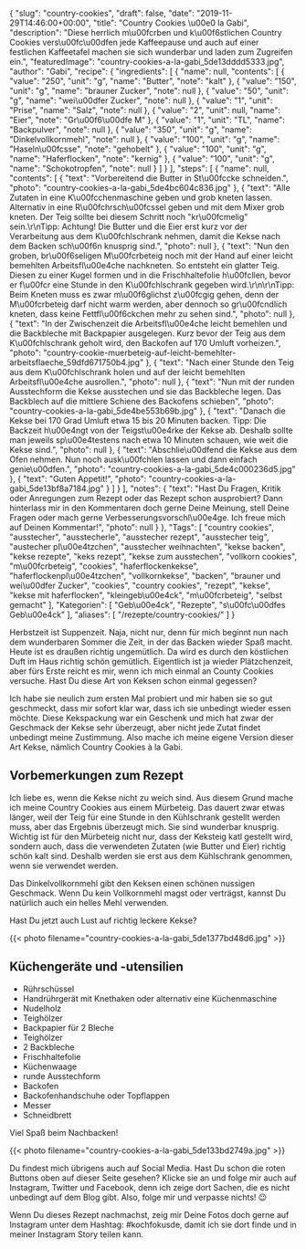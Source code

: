 {
    "slug": "country-cookies",
    "draft": false,
    "date": "2019-11-29T14:46:00+00:00",
    "title": "Country Cookies \u00e0 la Gabi",
    "description": "Diese herrlich m\u00fcrben und k\u00f6stlichen Country Cookies vers\u00fc\u00dfen jede Kaffeepause und auch auf einer festlichen Kaffeetafel machen sie sich wunderbar und laden zum Zugreifen ein.",
    "featuredImage": "country-cookies-a-la-gabi_5de13dddd5333.jpg",
    "author": "Gabi",
    "recipe": {
        "ingredients": [
            {
                "name": null,
                "contents": [
                    {
                        "value": "250",
                        "unit": "g",
                        "name": "Butter",
                        "note": "kalt"
                    },
                    {
                        "value": "150",
                        "unit": "g",
                        "name": "brauner Zucker",
                        "note": null
                    },
                    {
                        "value": "50",
                        "unit": "g",
                        "name": "wei\u00dfer Zucker",
                        "note": null
                    },
                    {
                        "value": "1",
                        "unit": "Prise",
                        "name": "Salz",
                        "note": null
                    },
                    {
                        "value": "2",
                        "unit": null,
                        "name": "Eier",
                        "note": "Gr\u00f6\u00dfe M"
                    },
                    {
                        "value": "1",
                        "unit": "TL",
                        "name": "Backpulver",
                        "note": null
                    },
                    {
                        "value": "350",
                        "unit": "g",
                        "name": "Dinkelvollkornmehl",
                        "note": null
                    },
                    {
                        "value": "100",
                        "unit": "g",
                        "name": "Haseln\u00fcsse",
                        "note": "gehobelt"
                    },
                    {
                        "value": "100",
                        "unit": "g",
                        "name": "Haferflocken",
                        "note": "kernig"
                    },
                    {
                        "value": "100",
                        "unit": "g",
                        "name": "Schokotropfen",
                        "note": null
                    }
                ]
            }
        ],
        "steps": [
            {
                "name": null,
                "contents": [
                    {
                        "text": "Vorbereitend die Butter in St\u00fccke schneiden.",
                        "photo": "country-cookies-a-la-gabi_5de4bc604c836.jpg"
                    },
                    {
                        "text": "Alle Zutaten in eine K\u00fcchenmaschine geben und grob kneten lassen. Alternativ in eine R\u00fchrsch\u00fcssel geben und mit dem Mixer grob kneten. Der Teig sollte bei diesem Schritt noch \"kr\u00fcmelig\" sein.\r\nTipp: Achtung! Die Butter und die Eier erst kurz vor der Verarbeitung aus dem K\u00fchlschrank nehmen, damit die Kekse nach dem Backen sch\u00f6n knusprig sind.",
                        "photo": null
                    },
                    {
                        "text": "Nun den groben, br\u00f6seligen M\u00fcrbeteig noch mit der Hand auf einer leicht bemehlten Arbeitsfl\u00e4che nachkneten. So entsteht ein glatter Teig. Diesen zu einer Kugel formen und in die Frischhaltefolie h\u00fcllen, bevor er f\u00fcr eine Stunde in den K\u00fchlschrank gegeben wird.\r\n\r\nTipp: Beim Kneten muss es zwar m\u00f6glichst z\u00fcgig gehen, denn der M\u00fcrbeteig darf nicht warm werden, aber dennoch so gr\u00fcndlich kneten, dass keine Fettfl\u00f6ckchen mehr zu sehen sind.",
                        "photo": null
                    },
                    {
                        "text": "In der Zwischenzeit die Arbeitsfl\u00e4che leicht bemehlen und die Backbleche mit Backpapier ausgelegen. Kurz bevor der Teig aus dem K\u00fchlschrank geholt wird, den Backofen auf 170 Umluft vorheizen.",
                        "photo": "country-cookie-muerbeteig-auf-leicht-bemehlter-arbeitsflaeche_59dfd671750b4.jpg"
                    },
                    {
                        "text": "Nach einer Stunde den Teig aus dem K\u00fchlschrank holen und auf der leicht bemehlten Arbeitsfl\u00e4che ausrollen.",
                        "photo": null
                    },
                    {
                        "text": "Nun mit der runden Ausstechform die Kekse ausstechen und sie das Backbleche legen. Das Backblech auf die mittlere Schiene des Backofens schieben",
                        "photo": "country-cookies-a-la-gabi_5de4be553b69b.jpg"
                    },
                    {
                        "text": "Danach die Kekse bei 170 Grad Umluft etwa 15 bis 20 Minuten backen. Tipp: Die Backzeit h\u00e4ngt  von der Teigst\u00e4rke der Kekse ab. Deshalb sollte man jeweils sp\u00e4testens nach etwa 10 Minuten schauen, wie weit die Kekse sind.",
                        "photo": null
                    },
                    {
                        "text": "Abschlie\u00dfend die Kekse aus dem Ofen nehmen. Nun noch ausk\u00fchlen lassen und dann einfach genie\u00dfen.",
                        "photo": "country-cookies-a-la-gabi_5de4c000236d5.jpg"
                    },
                    {
                        "text": "Guten Appetit!",
                        "photo": "country-cookies-a-la-gabi_5de13bf8a7184.jpg"
                    }
                ]
            }
        ],
        "notes": {
            "text": "Hast Du Fragen, Kritik oder Anregungen zum Rezept oder das Rezept schon ausprobiert? Dann hinterlass mir in den Kommentaren doch gerne Deine Meinung, stell Deine Fragen oder mach gerne Verbesserungsvorschl\u00e4ge. Ich freue mich auf Deinen Kommentar!",
            "photo": null
        }
    },
    "Tags": [
        "country cookies",
        "ausstecher",
        "ausstecherle",
        "ausstecher rezept",
        "ausstecher teig",
        "austecher pl\u00e4tzchen",
        "ausstecher weihnachten",
        "kekse backen",
        "kekse rezepte",
        "keks rezept",
        "kekse zum ausstechen",
        "vollkorn cookies",
        "m\u00fcrbeteig",
        "cookies",
        "haferflockenkekse",
        "haferflockenpl\u00e4tzchen",
        "vollkornkekse",
        "backen",
        "brauner und wei\u00dfer Zucker",
        "cookies",
        "country cookies",
        "rezept",
        "kekse",
        "kekse mit haferflocken",
        "kleingeb\u00e4ck",
        "m\u00fcrbeteig",
        "selbst gemacht"
    ],
    "Kategorien": [
        "Geb\u00e4ck",
        "Rezepte",
        "s\u00fc\u00dfes Geb\u00e4ck"
    ],
    "aliases": [
        "\/rezepte\/country-cookies\/"
    ]
}

Herbstzeit ist Suppenzeit. Naja, nicht nur, denn für mich beginnt nun nach dem wunderbaren Sommer die Zeit, in der das Backen wieder Spaß macht. Heute ist es draußen richtig ungemütlich. Da wird es durch den köstlichen Duft im Haus richtig schön gemütlich. Eigentlich ist ja wieder Plätzchenzeit, aber fürs Erste reicht es mir, wenn ich mich einmal an County Cookies versuche. Hast Du diese Art von Keksen schon einmal gegessen?

Ich habe sie neulich zum ersten Mal probiert und mir haben sie so gut geschmeckt, dass mir sofort klar war, dass ich sie unbedingt wieder essen möchte. Diese Kekspackung war ein Geschenk und mich hat zwar der Geschmack der Kekse sehr überzeugt, aber nicht jede Zutat findet unbedingt meine Zustimmung. Also mache ich meine eigene Version dieser Art Kekse, nämlich Country Cookies à la Gabi.

## Vorbemerkungen zum Rezept

Ich liebe es, wenn die Kekse nicht zu weich sind. Aus diesem Grund mache ich meine Country Cookies aus einem Mürbeteig. Das dauert zwar etwas länger, weil der Teig für eine Stunde in den Kühlschrank gestellt werden muss, aber das Ergebnis überzeugt mich. Sie sind wunderbar knusprig.
Wichtig ist für den Mürbeteig nicht nur, dass der Keksteig katl gestellt wird, sondern auch, dass die verwendeten Zutaten (wie Butter und Eier) richtig schön kalt sind. Deshalb werden sie erst aus dem Kühlschrank genommen, wenn sie verwendet werden.

Das Dinkelvollkornmehl gibt den Keksen einen schönen nussigen Geschmack. Wenn Du kein Vollkornmehl magst oder verträgst, kannst Du natürlich auch ein helles Mehl verwenden.

Hast Du jetzt auch Lust auf richtig leckere Kekse?

{{< photo filename="country-cookies-a-la-gabi_5de1377bd48d6.jpg" >}}


## Küchengeräte und -utensilien

 * Rührschüssel
 * Handrührgerät mit Knethaken oder alternativ eine Küchenmaschine
 * Nudelholz
 * Teighölzer
 * Backpapier für 2 Bleche
 * Teighölzer
 * 2 Backbleche
 * Frischhaltefolie
 * Küchenwaage
 * runde Ausstechform
 * Backofen
 * Backofenhandschuhe oder Topflappen
 * Messer
 * Schneidbrett


 Viel Spaß beim Nachbacken!

 {{< photo filename="country-cookies-a-la-gabi_5de133bd2749a.jpg"  >}}


Du findest mich übrigens auch auf Social Media. Hast Du schon die roten Buttons oben auf dieser Seite gesehen? Klicke sie an und folge mir auch auf Instagram, Twitter und Facebook, denn ich zeige dort Sachen, die es nicht unbedingt auf dem Blog gibt. Also, folge mir und verpasse nichts! 😉

Wenn Du dieses Rezept nachmachst, zeig mir Deine Fotos doch gerne auf Instagram unter dem Hashtag: #kochfokusde, damit ich sie dort finde und in meiner Instagram Story teilen kann.